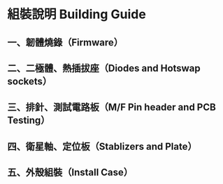 # 組裝說明 Building Guide

## 一、韌體燒錄（Firmware）



## 二、二極體、熱插拔座（Diodes and Hotswap sockets）



## 三、排針、測試電路板（M/F Pin header and PCB Testing）



## 四、衛星軸、定位板（Stablizers and Plate）



## 五、外殼組裝（Install Case）
